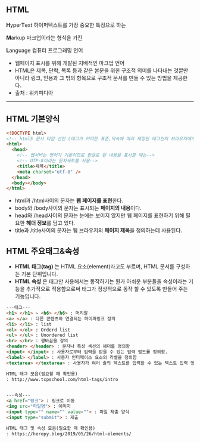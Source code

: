 ## HTML

**H**yper**T**ext 하이퍼텍스트를 가장 중요한 특징으로 하는

**M**arkup 마크업이라는 형식을 가진

**L**anguage 컴퓨터 프로그래밍 언어

- 웹페이지 표시를 위해 개발된 지배적인 마크업 언어
- HTML은 제목, 단락, 목록 등과 같은 본문을 위한 구조적 의미를 나타내는 것뿐만 아니라 링크, 인용과 그 밖의 항목으로 구조적 문서를 만들 수 있는 방법을 제공한다.
- 출처 : 위키피디아

---

## HTML 기본양식

```html
<!DOCTYPE html>
<!-- html5 문서 타입 선언 (태그가 어떠한 표준,약속에 따라 제정된 태그인지 브라우저에게 알려주는것)-->
<html>
  <head>
    <!-- 웹서버는 영어가 기본이므로 한글로 된 내용을 표시할 때는-->
    <!-- UTP-8이라는 문자세트를 사용-->
    <title>제목</title>
    <meta charset="utf-8" />
  </head>
  <body></body>
</html>
```

- html과 /html사이의 문자는 **웹 페이지를 표현**한다.
- body와 /body사이의 문자는 표시되는 **페이지의 내용**이다.
- head와 /head사이의 문자는 눈에는 보이지 않지만 웹 페이지를 표현하기 위해 필요한 **헤더 정보**를 담고 있다.
- title과 /title사이의 문자는 웹 브라우저의 **페이지 제목**을 정의하는데 사용된다.

## HTML 주요태그&속성

- **HTML 태그(tag)** 는 HTML 요소(element)라고도 부르며, HTML 문서를 구성하는 기본 단위입니다.
- **HTML 속성** 은 태그만 사용해서는 동작하기는 뭔가 아쉬운 부분들을 속성이라는 기능을 추가적으로 적용함으로써 태그가 정상적으로 동작 할 수 있도록 만들어 주는 기능입니다.

```html
---태그---
<h1> </h1> ~ <h6> </h6> : 머리말
<a> </a> : 다른 콘텐츠와 연결되는 하이퍼링크 정의
<li> </li> : list
<ol> </ol> : Orderd list
<ul> </ul> : Unordered list
<br> </br> : 행바꿈을 정의
<header> </header> : 문자나 특성 섹션의 헤더를 정의함
<input> </input> : 사용자로부터 입력을 받을 수 있는 입력 필드를 정의함.
<label> </label> : 사용자 인터페이스 요소의 라벨을 정의함
<textarea> </textarea> : 사용자가 여러 줄의 텍스트를 입력할 수 있는 텍스트 입력 영역을 정의함

HTML 태그 모음(필요할 때 확인용)
: http://www.tcpschool.com/html-tags/intro


---속성---
<a href="링크"> : 링크로 이동
<img src="파일명"> : 이미지
<input type="" name="" value=""> : 파일 제출 양식
<input type="submit"> : 제출

HTML 태그 및 속성 모음(필요할 때 확인용)
: https://heropy.blog/2019/05/26/html-elements/
```
